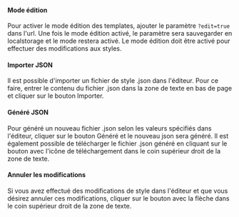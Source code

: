 #### Mode édition

Pour activer le mode édition des templates, ajouter le paramètre ```?edit=true```  dans l'url. Une fois le mode édition activé, le paramètre sera sauvegarder en localstorage et le mode restera activé. Le mode édition doit être activé pour effectuer des modifications aux styles.

#### Importer JSON

Il est possible d'importer un fichier de style .json dans l'éditeur. Pour ce faire, entrer le contenu du fichier .json dans la zone de texte en bas de page et cliquer sur le bouton Importer.

#### Généré JSON

Pour généré un nouveau fichier .json selon les valeurs spécifiés dans l'éditeur, cliquer sur le bouton Généré et le nouveau json sera généré. Il est également possible de télécharger le fichier .json généré en cliquant sur le bouton avec l'icône de téléchargement dans le coin supérieur droit de la zone de texte.

#### Annuler les modifications

Si vous avez effectué des modifications de style dans l'éditeur et que vous désirez annuler ces modifications, cliquer sur le bouton avec la flèche dans le coin supérieur droit de la zone de texte.
